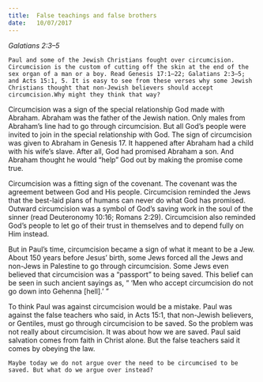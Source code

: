 ```yaml
---
title:  False teachings and false brothers
date:   10/07/2017
---
```


_Galatians 2:3–5_

`Paul and some of the Jewish Christians fought over circumcision. Circumcision is the custom of cutting off the skin at the end of the sex organ of a man or a boy. Read Genesis 17:1–22; Galatians 2:3–5; and Acts 15:1, 5. It is easy to see from these verses why some Jewish Christians thought that non-Jewish believers should accept circumcision.Why might they think that way?`

Circumcision was a sign of the special relationship God made with Abraham. Abraham was the father of the Jewish nation. Only males from Abraham’s line had to go through circumcision. But all God’s people were invited to join in the special relationship with God. The sign of circumcision was given to Abraham in Genesis 17. It happened after Abraham had a child with his wife’s slave. After all, God had promised Abraham a son. And Abraham thought he would “help” God out by making the promise come true.

Circumcision was a fitting sign of the covenant. The covenant was the agreement between God and His people. Circumcision reminded the Jews that the best-laid plans of humans can never do what God has promised. Outward circumcision was a symbol of God’s saving work in the soul of the sinner (read Deuteronomy 10:16; Romans 2:29). Circumcision also reminded God’s people to let go of their trust in themselves and to depend fully on Him instead.

But in Paul’s time, circumcision became a sign of what it meant to be a Jew. About 150 years before Jesus’ birth, some Jews forced all the Jews and non-Jews in Palestine to go through circumcision. Some Jews even believed that circumcision was a “passport” to being saved. This belief can be seen in such ancient sayings as, “ ‘Men who accept circumcision do not go down into Gehenna [hell].’ ”

To think Paul was against circumcision would be a mistake. Paul was against the false teachers who said, in Acts 15:1, that non-Jewish believers, or Gentiles, must go through circumcision to be saved. So the problem was not really about circumcision. It was about how we are saved. Paul said salvation comes from faith in Christ alone. But the false teachers said it comes by obeying the law.

`Maybe today we do not argue over the need to be circumcised to be saved. But what do we argue over instead?`